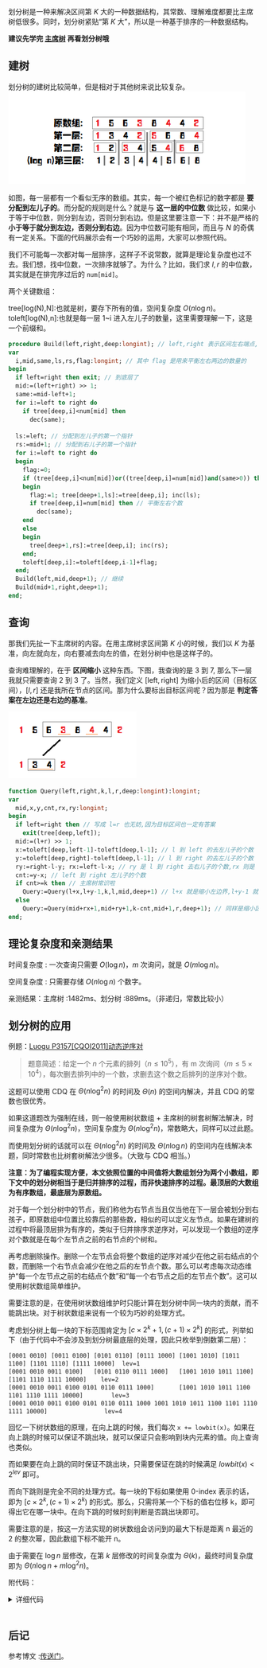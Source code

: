 
划分树是一种来解决区间第 $K$ 大的一种数据结构，其常数、理解难度都要比主席树低很多。同时，划分树紧贴“第 $K$ 大”，所以是一种基于排序的一种数据结构。

**建议先学完 [主席树](persistent-seg/#_1) 再看划分树哦**

## 建树

划分树的建树比较简单，但是相对于其他树来说比较复杂。![](./images/dividing1.png)

如图，每一层都有一个看似无序的数组。其实，每一个被红色标记的数字都是 **要分配到左儿子的**。而分配的规则是什么？就是与 **这一层的中位数** 做比较，如果小于等于中位数，则分到左边，否则分到右边。但是这里要注意一下：并不是严格的 **小于等于就分到左边，否则分到右边**。因为中位数可能有相同，而且与 $N$ 的奇偶有一定关系。下面的代码展示会有一个巧妙的运用，大家可以参照代码。

我们不可能每一次都对每一层排序，这样子不说常数，就算是理论复杂度也过不去。我们想，找中位数，一次排序就够了。为什么？比如，我们求 $l,r$ 的中位数，其实就是在排完序过后的 `num[mid]`。

两个关键数组：

tree[log(N),N]&#x3A;也就是树，要存下所有的值，空间复杂度 $O(n\log n)$。
toleft[log(N),n]&#x3A;也就是每一层 1~i 进入左儿子的数量，这里需要理解一下，这是一个前缀和。

```pascal
procedure Build(left,right,deep:longint); // left,right 表示区间左右端点,deep是第几层
var
  i,mid,same,ls,rs,flag:longint; // 其中 flag 是用来平衡左右两边的数量的
begin
  if left=right then exit; // 到底层了
  mid:=(left+right) >> 1;
  same:=mid-left+1;
  for i:=left to right do 
    if tree[deep,i]<num[mid] then
      dec(same);

  ls:=left; // 分配到左儿子的第一个指针
  rs:=mid+1; // 分配到右儿子的第一个指针
  for i:=left to right do
  begin
    flag:=0;
    if (tree[deep,i]<num[mid])or((tree[deep,i]=num[mid])and(same>0)) then // 分配到左边的条件
    begin
      flag:=1; tree[deep+1,ls]:=tree[deep,i]; inc(ls);
      if tree[deep,i]=num[mid] then // 平衡左右个数
        dec(same);
    end
    else
    begin
      tree[deep+1,rs]:=tree[deep,i]; inc(rs);
    end;
    toleft[deep,i]:=toleft[deep,i-1]+flag;
  end;
  Build(left,mid,deep+1); // 继续
  Build(mid+1,right,deep+1);
end;
```

## 查询

那我们先扯一下主席树的内容。在用主席树求区间第 $K$ 小的时候，我们以 $K$ 为基准，向左就向左，向右要减去向左的值，在划分树中也是这样子的。

查询难理解的，在于 **区间缩小** 这种东西。下图，我查询的是 $3$ 到 $7$, 那么下一层我就只需要查询 $2$ 到 $3$ 了。当然，我们定义 $[\text{left},\text{right}]$ 为缩小后的区间（目标区间），$[l,r]$ 还是我所在节点的区间。那为什么要标出目标区间呢？因为那是 **判定答案在左边还是右边的基准**。

![](./images/dividing2.png)

```pascal
function Query(left,right,k,l,r,deep:longint):longint;
var
  mid,x,y,cnt,rx,ry:longint;
begin
  if left=right then // 写成 l=r 也无妨,因为目标区间也一定有答案
    exit(tree[deep,left]);
  mid:=(l+r) >> 1;
  x:=toleft[deep,left-1]-toleft[deep,l-1]; // l 到 left 的去左儿子的个数
  y:=toleft[deep,right]-toleft[deep,l-1]; // l 到 right 的去左儿子的个数
  ry:=right-l-y; rx:=left-l-x; // ry 是 l 到 right 去右儿子的个数,rx 则是 l 到 left 去右儿子的个数
  cnt:=y-x; // left 到 right 左儿子的个数
  if cnt>=k then // 主席树常识啦
    Query:=Query(l+x,l+y-1,k,l,mid,deep+1) // l+x 就是缩小左边界,l+y-1 就是缩小右区间。对于上图来说,就是把节点 1 和 2 放弃了。
  else
    Query:=Query(mid+rx+1,mid+ry+1,k-cnt,mid+1,r,deep+1); // 同样是缩小区间,只不过变成了右边而已。注意要将 k 减去 cnt。
end;
```

## 理论复杂度和亲测结果

时间复杂度 : 一次查询只需要 $O(\log n)$，$m$ 次询问，就是 $O(m\log n)$。

空间复杂度 : 只需要存储 $O(n\log n)$ 个数字。

亲测结果：主席树 :$1482 \text{ms}$、划分树 :$889 \text{ms}$。（非递归，常数比较小）

## 划分树的应用

例题：[Luogu P3157\[CQOI2011\]动态逆序对](https://www.luogu.com.cn/problem/P3157)

> 题意简述：给定一个 $n$ 个元素的排列（$n\leq 10^5$），有 m 次询问（$m\leq 5\times 10^4$），每次删去排列中的一个数，求删去这个数之后排列的逆序对个数。

这题可以使用 CDQ 在 $\Theta(n\log^2n)$ 的时间及 $\Theta(n)$ 的空间内解决，并且 CDQ 的常数也很优秀。

如果这道题改为强制在线，则一般使用树状数组 + 主席树的树套树解法解决，时间复杂度为 $\Theta(n\log^2n)$，空间复杂度为 $\Theta(n\log^2n)$，常数略大，同样可以过此题。

而使用划分树的话就可以在 $\Theta(n\log^2n)$ 的时间及 $\Theta(n\log n)$ 的空间内在线解决本题，同时常数也比树套树解法少很多。（大致与 CDQ 相当。）

**注意：为了编程实现方便，本文依照位置的中间值将大数组划分为两个小数组，即下文中的划分树相当于是归并排序的过程，而非快速排序的过程。最顶层的大数组为有序数组，最底层为原数组。**

对于每一个划分树中的节点，我们称他为右节点当且仅当他在下一层会被划分到右孩子，即原数组中位置比较靠后的那些数，相似的可以定义左节点。如果在建树的过程中将最顶层排为有序的，类似于归并排序求逆序对，可以发现一个数组的逆序对个数就是在每个左节点之前的右节点的个树和。

再考虑删除操作。删除一个左节点会将整个数组的逆序对减少在他之前右结点的个数，而删除一个右节点会减少在他之后的左节点个数。那么可以考虑每次动态维护“每一个左节点之前的右结点个数”和“每一个右节点之后的左节点个数”。这可以使用树状数组简单维护。

需要注意的是，在使用树状数组维护时只能计算在划分树中同一块内的贡献，而不能跳出块。对于树状数组来说有一个较为巧妙的处理方式。

考虑划分树上每一块的下标范围肯定为 $[c\times 2^k+1,(c+1)\times 2^k]$ 的形式，列举如下（由于代码中不会涉及到划分树最底层的处理，因此只枚举到倒数第二层）：

    [0001 0010] [0011 0100] [0101 0110] [0111 1000] [1001 1010] [1011 1100] [1101 1110] [1111 10000]  lev=1
    [0001 0010 0011 0100]   [0101 0110 0111 1000]   [1001 1010 1011 1100]   [1101 1110 1111 10000]    lev=2
    [0001 0010 0011 0100 0101 0110 0111 1000]       [1001 1010 1011 1100 1101 1110 1111 10000]        lev=3
    [0001 0010 0011 0100 0101 0110 0111 1000 1001 1010 1011 1100 1101 1110 1111 10000]                lev=4

回忆一下树状数组的原理，在向上跳的时候，我们每次 `x += lowbit(x)`。如果在向上跳的时候可以保证不跳出块，就可以保证只会影响到块内元素的值。向上查询也类似。

而如果要在向上跳的同时保证不跳出块，只需要保证在跳的时候满足 $lowbit(x)<2^{lev}$ 即可。

而向下跳则是完全不同的处理方式。每一块的下标如果使用 0-index 表示的话，即为 $[c\times 2^k,(c+1)\times 2^k)$ 的形式。那么，只需将某一个下标的值右位移 k，即可得出它在哪一块中。在向下跳的时候时刻判断是否跳出块即可。

需要注意的是，按这一方法实现的树状数组会访问到的最大下标是距离 n 最近的 2 的整次幂，因此数组下标不能开 n。

由于需要在 $\log n$ 层修改，在第 $k$ 层修改的时间复杂度为 $\Theta(k)$，最终时间复杂度即为 $\Theta(n\log n+m\log^2n)$。

附代码：


<details>
<summary>详细代码</summary>
<!-- tabs:start -->

##### **C++**

```cpp
```

##### **Python**

```python
```

<!-- tabs:end -->
</details>

<br>

## 后记

参考博文 :[传送门](https://blog.csdn.net/littlewhite520/article/details/70250722)。
